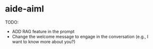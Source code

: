 # aide-aiml


TODO:
- ADD RAG feature in the prompt 
- Change the welcome message to engage in the conversation (e.g., I want to know more about you?)